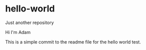 # hello-world
Just another repository

Hi I'm Adam

This is a simple commit to the readme file for the hello world test.

